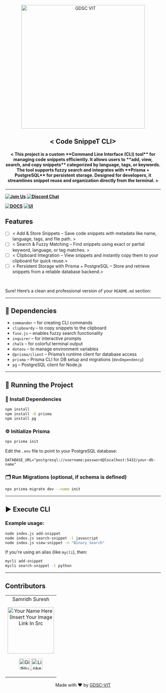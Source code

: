 <p align="center">
<a href="https://dscvit.com">
	<img width="400" src="https://user-images.githubusercontent.com/56252312/159312411-58410727-3933-4224-b43e-4e9b627838a3.png#gh-light-mode-only" alt="GDSC VIT"/>
</a>
	<h2 align="center"> < Code SnippeT CLI> </h2>
	<h4 align="center"> < This project is a custom **Command Line Interface (CLI) tool** for managing code snippets efficiently. It allows users to **add, view, search, and copy snippets** categorized by language, tags, or keywords. The tool supports fuzzy search and integrates with **Prisma + PostgreSQL** for persistent storage. Designed for developers, it streamlines snippet reuse and organization directly from the terminal.
> <h4>
</p>

---
[![Join Us](https://img.shields.io/badge/Join%20Us-Developer%20Student%20Clubs-red)](https://dsc.community.dev/vellore-institute-of-technology/)
[![Discord Chat](https://img.shields.io/discord/760928671698649098.svg)](https://discord.gg/498KVdSKWR)

[![DOCS](https://img.shields.io/badge/Documentation-see%20docs-green?style=flat-square&logo=appveyor)](INSERT_LINK_FOR_DOCS_HERE) 
  [![UI ](https://img.shields.io/badge/User%20Interface-Link%20to%20UI-orange?style=flat-square&logo=appveyor)](INSERT_UI_LINK_HERE)


## Features
- [ ]  < Add & Store Snippets – Save code snippets with metadata like name, language, tags, and file path. >
- [ ]  < Search & Fuzzy Matching – Find snippets using exact or partial keyword, language, or tag matches. >
- [ ]  < Clipboard Integration – View snippets and instantly copy them to your clipboard for quick reuse.>
- [ ]  < Persistent Storage with Prisma + PostgreSQL – Store and retrieve snippets from a reliable database backend.>

<br>

Sure! Here’s a clean and professional version of your `README.md` section:

---

## 🧩 Dependencies

* `commander` – for creating CLI commands
* `clipboardy` – to copy snippets to the clipboard
* `fuse.js` – enables fuzzy search functionality
* `inquirer` – for interactive prompts
* `chalk` – for colorful terminal output
* `dotenv` – to manage environment variables
* `@prisma/client` – Prisma’s runtime client for database access
* `prisma` – Prisma CLI for DB setup and migrations (`devDependency`)
* `pg` – PostgreSQL client for Node.js

---

## 🚀 Running the Project

### 🔧 Install Dependencies

```bash
npm install
npm install -D prisma
npm install pg
```

### ⚙️ Initialize Prisma

```bash
npx prisma init
```

Edit the `.env` file to point to your PostgreSQL database:

```
DATABASE_URL="postgresql://username:password@localhost:5432/your-db-name"
```

### 🗂️ Run Migrations (optional, if schema is defined)

```bash
npx prisma migrate dev --name init
```

---

## ▶️ Execute CLI

### Example usage:

```bash
node index.js add-snippet
node index.js search-snippet -l javascript
node index.js view-snippet -n "Binary Search"
```

If you're using an alias (like `mycli`), then:

```bash
mycli add-snippet
mycli search-snippet -l python
```

---


## Contributors

<table>
	<tr align="center">
		<td>
		Samridh Suresh
		<p align="center">
			<img src = "https://dscvit.com/images/dsc-logo-square.svg" width="150" height="150" alt="Your Name Here (Insert Your Image Link In Src">
		</p>
			<p align="center">
				<a href = "https://github.com/person1">
					<img src = "http://www.iconninja.com/files/241/825/211/round-collaboration-social-github-code-circle-network-icon.svg" width="36" height = "36" alt="GitHub"/>
				</a>
				<a href = "https://www.linkedin.com/in/person1">
					<img src = "http://www.iconninja.com/files/863/607/751/network-linkedin-social-connection-circular-circle-media-icon.svg" width="36" height="36" alt="LinkedIn"/>
				</a>
			</p>
		</td>
	</tr>
</table>

<p align="center">
	Made with ❤ by <a href="https://dscvit.com">GDSC-VIT</a>
</p>
